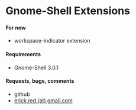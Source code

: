 # Gnome-Shell Extensions

#### For now
* workspace-indicator extension

#### Requirements
* Gnome-Shell 3.0.1

#### Requests, bugs, comments
* github
* [erick.red (at) gmail.com](mailto:erick.red@gmail.com)
